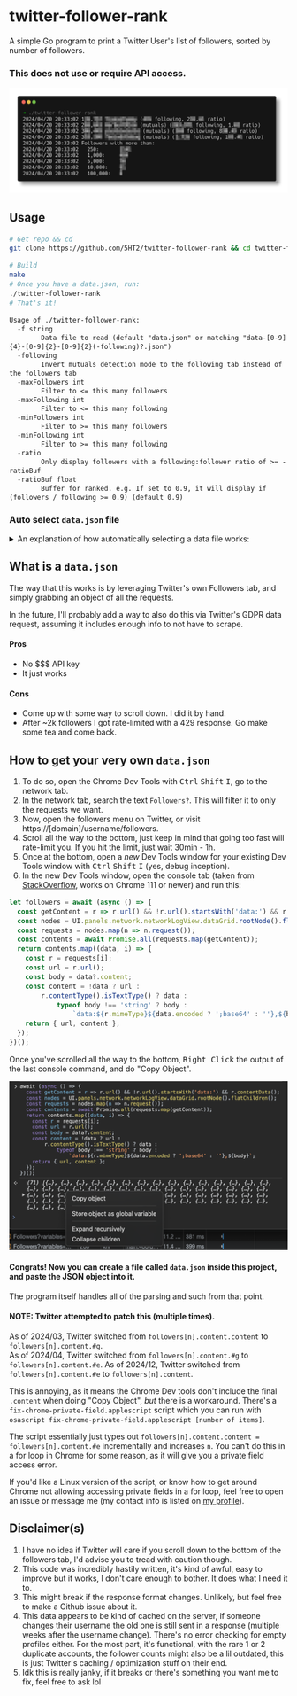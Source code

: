 # twitter-follower-rank

A simple Go program to print a Twitter User's list of followers, sorted by number of followers.

### This does **not** use or require API access.

![](./.github/IMAGES/preview.png)

## Usage

```bash
# Get repo && cd
git clone https://github.com/5HT2/twitter-follower-rank && cd twitter-follower-rank
```
```bash
# Build
make
# Once you have a data.json, run:
./twitter-follower-rank
# That's it!
```

<!-- GENERATED FROM MAKEFILE -->
```
Usage of ./twitter-follower-rank:
  -f string
        Data file to read (default "data.json" or matching "data-[0-9]{4}-[0-9]{2}-[0-9]{2}(-following)?.json")
  -following
        Invert mutuals detection mode to the following tab instead of the followers tab
  -maxFollowers int
        Filter to <= this many followers
  -maxFollowing int
        Filter to <= this many following
  -minFollowers int
        Filter to >= this many followers
  -minFollowing int
        Filter to >= this many following
  -ratio
        Only display followers with a following:follower ratio of >= -ratioBuf
  -ratioBuf float
        Buffer for ranked. e.g. If set to 0.9, it will display if (followers / following >= 0.9) (default 0.9)
```
<!-- GENERATED FROM MAKEFILE -->

### Auto select `data.json` file

<details><summary>An explanation of how automatically selecting a data file works:</summary>

---

The dates given here are **examples**, to show how the sort order works. It will use the first valid file that it finds.
- The flag `-f` is always prioritized as first, and is only ignored if the file cannot be read / does not exist.
- The `data.json` value is always **last** as a final fallback.
- The rest of the files are found from the existing files in the current working directory.

By default, the data file will by selected in this order:
```
my-custom-file.json (optionally set by -f)
data-2024-04-20.json
data-2024-03-01.json
data-2023-11-30.json
data.json
```

If you have the `-following` flag set it would instead look like this:
```
my-custom-file.json (optionally set by -f)
data-2024-04-20-following.json
data-2024-03-01-following.json
data.json
```

---

</details>

## What is a `data.json`

The way that this works is by leveraging Twitter's own Followers tab, and simply grabbing an object of all the requests.

In the future, I'll probably add a way to also do this via Twitter's GDPR data request, assuming it includes enough info to not have to scrape.
#### Pros

- No $$$ API key
- It just works

#### Cons
- Come up with some way to scroll down. I did it by hand.
- After ~2k followers I got rate-limited with a 429 response. Go make some tea and come back.

## How to get your very own `data.json`

1. To do so, open the Chrome Dev Tools with <kbd>Ctrl</kbd> <kbd>Shift</kbd> <kbd>I</kbd>, go to the network tab.
2. In the network tab, search the text `Followers?`. This will filter it to only the requests we want.
3. Now, open the followers menu on Twitter, or visit https://[domain]/username/followers.
4. Scroll all the way to the bottom, just keep in mind that going too fast will rate-limit you. If you hit the limit, just wait 30min - 1h.
5. Once at the bottom, open a _new_ Dev Tools window for your existing Dev Tools window with <kbd>Ctrl</kbd> <kbd>Shift</kbd> <kbd>I</kbd> (yes, debug inception).
6. In the new Dev Tools window, open the console tab (taken from [StackOverflow](https://stackoverflow.com/a/57782978), works on Chrome 111 or newer) and run this:
```javascript
let followers = await (async () => {
  const getContent = r => r.url() && !r.url().startsWith('data:') && r.contentData();
  const nodes = UI.panels.network.networkLogView.dataGrid.rootNode().flatChildren();
  const requests = nodes.map(n => n.request());
  const contents = await Promise.all(requests.map(getContent));
  return contents.map((data, i) => {
    const r = requests[i];
    const url = r.url();
    const body = data?.content;
    const content = !data ? url :
        r.contentType().isTextType() ? data :
            typeof body !== 'string' ? body :
                `data:${r.mimeType}${data.encoded ? ';base64' : ''},${body}`;
    return { url, content };
  });
})();
```

Once you've scrolled all the way to the bottom, <kbd>Right Click</kbd> the output of the last console command, and do "Copy Object".

![](./.github/IMAGES/chrome.png)

#### Congrats! Now you can create a file called `data.json` inside this project, and paste the JSON object into it.
The program itself handles all of the parsing and such from that point.

#### NOTE: Twitter attempted to patch this (multiple times).

As of 2024/03, Twitter switched from `followers[n].content.content` to `followers[n].content.#g`.<br>
As of 2024/04, Twitter switched from `followers[n].content.#g` to `followers[n].content.#e`.
As of 2024/12, Twitter switched from `followers[n].content.#e` to `followers[n].content`.

This is annoying, as it means the Chrome Dev tools don't include the final `.content` when doing "Copy Object", *but* there is a workaround.
There's a `fix-chrome-private-field.applescript` script which you can run with `osascript fix-chrome-private-field.applescript [number of items]`.

The script essentially just types out `followers[n].content.content = followers[n].content.#e` incrementally and increases `n`. You can't do this in a for loop in Chrome for some reason, as it will give you a private field access error.

If you'd like a Linux version of the script, or know how to get around Chrome not allowing accessing private fields in a for loop, feel free to open an issue or message me (my contact info is listed on [my profile](https://github.com/5HT2)).

## Disclaimer(s)

1. I have no idea if Twitter will care if you scroll down to the bottom of the followers tab, I'd advise you to tread with caution though.
2. This code was incredibly hastily written, it's kind of awful, easy to improve but it works, I don't care enough to bother. It does what I need it to.
3. This might break if the response format changes. Unlikely, but feel free to make a Github issue about it.
4. This data appears to be kind of cached on the server, if someone changes their username the old one is still sent in a response (multiple weeks after the username change). There's no error checking for empty profiles either.
For the most part, it's functional, with the rare 1 or 2 duplicate accounts, the follower counts might also be a lil outdated, this is just Twitter's caching / optimization stuff on their end.
5. Idk this is really janky, if it breaks or there's something you want me to fix, feel free to ask lol
